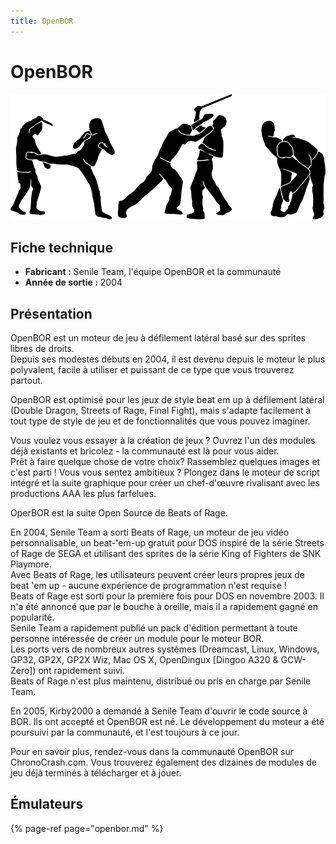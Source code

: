 ```yaml
---
title: OpenBOR
---
```


# OpenBOR

![](./openbor/openbor.svg)

## Fiche technique

* **Fabricant :** Senile Team, l'équipe OpenBOR et la communauté
* **Année de sortie :** 2004

## Présentation

OpenBOR est un moteur de jeu à défilement latéral basé sur des sprites libres de droits.  
Depuis ses modestes débuts en 2004, il est devenu depuis le moteur le plus polyvalent, facile à utiliser et puissant de ce type que vous trouverez partout.

OpenBOR est optimisé pour les jeux de style beat em up à défilement latéral \(Double Dragon, Streets of Rage, Final Fight\), mais s'adapte facilement à tout type de style de jeu et de fonctionnalités que vous pouvez imaginer.

Vous voulez vous essayer à la création de jeux ? Ouvrez l'un des modules déjà existants et bricolez - la communauté est là pour vous aider.  
Prêt à faire quelque chose de votre choix? Rassemblez quelques images et c'est parti ! Vous vous sentez ambitieux ? Plongez dans le moteur de script intégré et la suite graphique pour créer un chef-d'œuvre rivalisant avec les productions AAA les plus farfelues. 

OperBOR est la suite Open Source de Beats of Rage.

En 2004, Senile Team a sorti Beats of Rage, un moteur de jeu vidéo personnalisable, un beat-'em-up gratuit pour DOS inspiré de la série Streets of Rage de SEGA et utilisant des sprites de la série King of Fighters de SNK Playmore.  
Avec Beats of Rage, les utilisateurs peuvent créer leurs propres jeux de beat 'em up - aucune expérience de programmation n'est requise !  
Beats of Rage est sorti pour la première fois pour DOS en novembre 2003. Il n'a été annoncé que par le bouche à oreille, mais il a rapidement gagné en popularité.  
Senile Team a rapidement publié un pack d'édition permettant à toute personne intéressée de créer un module pour le moteur BOR.  
Les ports vers de nombreux autres systèmes \(Dreamcast, Linux, Windows, GP32, GP2X, GP2X Wiz, Mac OS X, OpenDingux \[Dingoo A320 & GCW-Zero\]\) ont rapidement suivi.  
Beats of Rage n'est plus maintenu, distribué ou pris en charge par Senile Team.

En 2005, Kirby2000 a demandé à Senile Team d'ouvrir le code source à BOR. Ils ont accepté et OpenBOR est né. Le développement du moteur a été poursuivi par la communauté, et l'est toujours à ce jour.

Pour en savoir plus, rendez-vous dans la communauté OpenBOR sur ChronoCrash.com. Vous trouverez également des dizaines de modules de jeu déjà terminés à télécharger et à jouer.

## Émulateurs

{% page-ref page="openbor.md" %}

